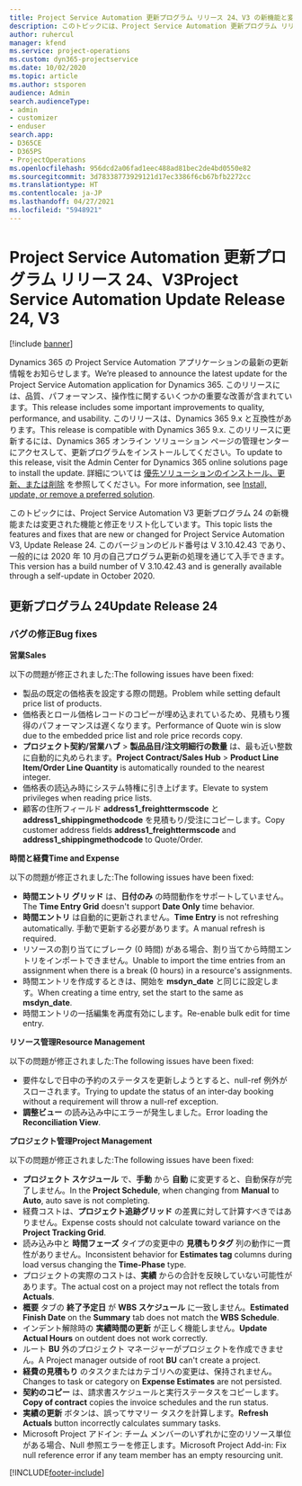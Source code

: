 ```yaml
---
title: Project Service Automation 更新プログラム リリース 24、V3 の新機能と変更点
description: このトピックには、Project Service Automation 更新プログラム リリース 24、V3 で利用可能な機能と修正をリスト化しています。
author: ruhercul
manager: kfend
ms.service: project-operations
ms.custom: dyn365-projectservice
ms.date: 10/02/2020
ms.topic: article
ms.author: stsporen
audience: Admin
search.audienceType:
- admin
- customizer
- enduser
search.app:
- D365CE
- D365PS
- ProjectOperations
ms.openlocfilehash: 956dcd2a06fad1eec488ad81bec2de4bd0550e82
ms.sourcegitcommit: 3d78338773929121d17ec3386f6cb67bfb2272cc
ms.translationtype: HT
ms.contentlocale: ja-JP
ms.lasthandoff: 04/27/2021
ms.locfileid: "5948921"
---
```

# <a name="project-service-automation-update-release-24-v3"></a><span data-ttu-id="20390-103">Project Service Automation 更新プログラム リリース 24、V3</span><span class="sxs-lookup"><span data-stu-id="20390-103">Project Service Automation Update Release 24, V3</span></span>

[!include [banner](../includes/psa-now-project-operations.md)]

<span data-ttu-id="20390-104">Dynamics 365 の Project Service Automation アプリケーションの最新の更新情報をお知らせします。</span><span class="sxs-lookup"><span data-stu-id="20390-104">We’re pleased to announce the latest update for the Project Service Automation application for Dynamics 365.</span></span> <span data-ttu-id="20390-105">このリリースには、品質、パフォーマンス、操作性に関するいくつかの重要な改善が含まれています。</span><span class="sxs-lookup"><span data-stu-id="20390-105">This release includes some important improvements to quality, performance, and usability.</span></span> <span data-ttu-id="20390-106">このリリースは、Dynamics 365 9.x と互換性があります。</span><span class="sxs-lookup"><span data-stu-id="20390-106">This release is compatible with Dynamics 365 9.x.</span></span> <span data-ttu-id="20390-107">このリリースに更新するには、Dynamics 365 オンライン ソリューション ページの管理センターにアクセスして、更新プログラムをインストールしてください。</span><span class="sxs-lookup"><span data-stu-id="20390-107">To update to this release, visit the Admin Center for Dynamics 365 online solutions page to install the update.</span></span> <span data-ttu-id="20390-108">詳細については [優先ソリューションのインストール、更新、または削除](/power-platform/admin/install-remove-preferred-solution) を参照してください。</span><span class="sxs-lookup"><span data-stu-id="20390-108">For more information, see [Install, update, or remove a preferred solution](/power-platform/admin/install-remove-preferred-solution).</span></span>

<span data-ttu-id="20390-109">このトピックには、Project Service Automation V3 更新プログラム 24 の新機能または変更された機能と修正をリスト化しています。</span><span class="sxs-lookup"><span data-stu-id="20390-109">This topic lists the features and fixes that are new or changed for Project Service Automation V3, Update Release 24.</span></span> <span data-ttu-id="20390-110">このバージョンのビルド番号は V 3.10.42.43 であり、一般的には 2020 年 10 月の自己プログラム更新の処理を通じて入手できます。</span><span class="sxs-lookup"><span data-stu-id="20390-110">This version has a build number of V 3.10.42.43 and is generally available through a self-update in October 2020.</span></span>

## <a name="update-release-24"></a><span data-ttu-id="20390-111">更新プログラム 24</span><span class="sxs-lookup"><span data-stu-id="20390-111">Update Release 24</span></span>

### <a name="bug-fixes"></a><span data-ttu-id="20390-112">バグの修正</span><span class="sxs-lookup"><span data-stu-id="20390-112">Bug fixes</span></span>

<span data-ttu-id="20390-113">**営業**</span><span class="sxs-lookup"><span data-stu-id="20390-113">**Sales**</span></span>

<span data-ttu-id="20390-114">以下の問題が修正されました:</span><span class="sxs-lookup"><span data-stu-id="20390-114">The following issues have been fixed:</span></span>

- <span data-ttu-id="20390-115">製品の既定の価格表を設定する際の問題。</span><span class="sxs-lookup"><span data-stu-id="20390-115">Problem while setting default price list of products.</span></span>
- <span data-ttu-id="20390-116">価格表とロール価格レコードのコピーが埋め込まれているため、見積もり獲得のパフォーマンスは遅くなります。</span><span class="sxs-lookup"><span data-stu-id="20390-116">Performance of Quote win is slow due to the embedded price list and role price records copy.</span></span>
- <span data-ttu-id="20390-117">**プロジェクト契約/営業ハブ** > **製品品目/注文明細行の数量** は、最も近い整数に自動的に丸められます。</span><span class="sxs-lookup"><span data-stu-id="20390-117">**Project Contract/Sales Hub** > **Product Line Item/Order Line Quantity** is automatically rounded to the nearest integer.</span></span>
- <span data-ttu-id="20390-118">価格表の読込み時にシステム特権に引き上げます。</span><span class="sxs-lookup"><span data-stu-id="20390-118">Elevate to system privileges when reading price lists.</span></span>
- <span data-ttu-id="20390-119">顧客の住所フィールド **address1_freighttermscode** と **address1_shippingmethodcode** を見積もり/受注にコピーします。</span><span class="sxs-lookup"><span data-stu-id="20390-119">Copy customer address fields **address1_freighttermscode** and **address1_shippingmethodcode** to Quote/Order.</span></span> 


<span data-ttu-id="20390-120">**時間と経費**</span><span class="sxs-lookup"><span data-stu-id="20390-120">**Time and Expense**</span></span>

<span data-ttu-id="20390-121">以下の問題が修正されました:</span><span class="sxs-lookup"><span data-stu-id="20390-121">The following issues have been fixed:</span></span>

- <span data-ttu-id="20390-122">**時間エントリ グリッド** は、**日付のみ** の時間動作をサポートしていません。</span><span class="sxs-lookup"><span data-stu-id="20390-122">The **Time Entry Grid** doesn't support **Date Only** time behavior.</span></span>
- <span data-ttu-id="20390-123">**時間エントリ** は自動的に更新されません。</span><span class="sxs-lookup"><span data-stu-id="20390-123">**Time Entry** is not refreshing automatically.</span></span> <span data-ttu-id="20390-124">手動で更新する必要があります。</span><span class="sxs-lookup"><span data-stu-id="20390-124">A manual refresh is required.</span></span>
- <span data-ttu-id="20390-125">リソースの割り当てにブレーク (0 時間) がある場合、割り当てから時間エントリをインポートできません。</span><span class="sxs-lookup"><span data-stu-id="20390-125">Unable to import the time entries from an assignment when there is a break (0 hours) in a resource's assignments.</span></span>
- <span data-ttu-id="20390-126">時間エントリを作成するときは、開始を **msdyn_date** と同じに設定します。</span><span class="sxs-lookup"><span data-stu-id="20390-126">When creating a time entry, set the start to the same as **msdyn_date**.</span></span>
- <span data-ttu-id="20390-127">時間エントリの一括編集を再度有効にします。</span><span class="sxs-lookup"><span data-stu-id="20390-127">Re-enable bulk edit for time entry.</span></span>

<span data-ttu-id="20390-128">**リソース管理**</span><span class="sxs-lookup"><span data-stu-id="20390-128">**Resource Management**</span></span>

<span data-ttu-id="20390-129">以下の問題が修正されました:</span><span class="sxs-lookup"><span data-stu-id="20390-129">The following issues have been fixed:</span></span>

- <span data-ttu-id="20390-130">要件なしで日中の予約のステータスを更新しようとすると、null-ref 例外がスローされます。</span><span class="sxs-lookup"><span data-stu-id="20390-130">Trying to update the status of an inter-day booking without a requirement will throw a null-ref exception.</span></span>
- <span data-ttu-id="20390-131">**調整ビュー** の読み込み中にエラーが発生しました。</span><span class="sxs-lookup"><span data-stu-id="20390-131">Error loading the **Reconciliation View**.</span></span>


<span data-ttu-id="20390-132">**プロジェクト管理**</span><span class="sxs-lookup"><span data-stu-id="20390-132">**Project Management**</span></span>

<span data-ttu-id="20390-133">以下の問題が修正されました:</span><span class="sxs-lookup"><span data-stu-id="20390-133">The following issues have been fixed:</span></span>

- <span data-ttu-id="20390-134">**プロジェクト スケジュール** で、**手動** から **自動** に変更すると、自動保存が完了しません。</span><span class="sxs-lookup"><span data-stu-id="20390-134">In the **Project Schedule**, when changing from **Manual** to **Auto**, auto save is not completing.</span></span>
- <span data-ttu-id="20390-135">経費コストは、**プロジェクト追跡グリッド** の差異に対して計算すべきではありません。</span><span class="sxs-lookup"><span data-stu-id="20390-135">Expense costs should not calculate toward variance on the **Project Tracking Grid**.</span></span>
- <span data-ttu-id="20390-136">読み込み中と **時間フェーズ** タイプの変更中の **見積もりタグ** 列の動作に一貫性がありません。</span><span class="sxs-lookup"><span data-stu-id="20390-136">Inconsistent behavior for **Estimates tag** columns during load versus changing the **Time-Phase** type.</span></span>
- <span data-ttu-id="20390-137">プロジェクトの実際のコストは、**実績** からの合計を反映していない可能性があります。</span><span class="sxs-lookup"><span data-stu-id="20390-137">The actual cost on a project may not reflect the totals from **Actuals**.</span></span>
- <span data-ttu-id="20390-138">**概要** タブの **終了予定日** が **WBS スケジュール** に一致しません。</span><span class="sxs-lookup"><span data-stu-id="20390-138">**Estimated Finish Date** on the **Summary** tab does not match the **WBS Schedule**.</span></span>
- <span data-ttu-id="20390-139">インデント解除時の **実績時間の更新** が正しく機能しません。</span><span class="sxs-lookup"><span data-stu-id="20390-139">**Update Actual Hours** on outdent does not work correctly.</span></span>
- <span data-ttu-id="20390-140">ルート **BU** 外のプロジェクト マネージャーがプロジェクトを作成できません。</span><span class="sxs-lookup"><span data-stu-id="20390-140">A Project manager outside of root **BU** can't create a project.</span></span>
- <span data-ttu-id="20390-141">**経費の見積もり** のタスクまたはカテゴリへの変更は、保持されません。</span><span class="sxs-lookup"><span data-stu-id="20390-141">Changes to task or category on **Expense Estimates** are not persisted.</span></span>
- <span data-ttu-id="20390-142">**契約のコピー** は、請求書スケジュールと実行ステータスをコピーします。</span><span class="sxs-lookup"><span data-stu-id="20390-142">**Copy of contract** copies the invoice schedules and the run status.</span></span>
- <span data-ttu-id="20390-143">**実績の更新** ボタンは、誤ってサマリー タスクを計算します。</span><span class="sxs-lookup"><span data-stu-id="20390-143">**Refresh Actuals** button incorrectly calculates summary tasks.</span></span>
- <span data-ttu-id="20390-144">Microsoft Project アドイン: チーム メンバーのいずれかに空のリソース単位がある場合、Null 参照エラーを修正します。</span><span class="sxs-lookup"><span data-stu-id="20390-144">Microsoft Project Add-in: Fix null reference error if any team member has an empty resourcing unit.</span></span>



[!INCLUDE[footer-include](../includes/footer-banner.md)]